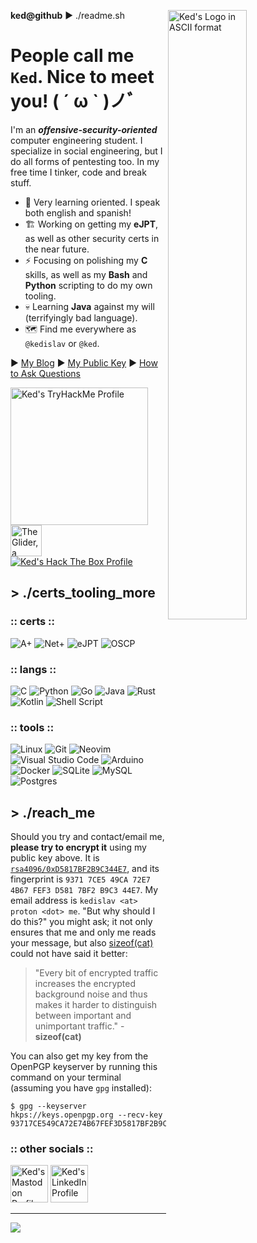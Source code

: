 **ked@github** ► ./readme.sh
<a href="#"><img align="right" width="50%" src="https://i.imgur.com/0N4gvc3.png" alt="Ked's Logo in ASCII format"/></a> 
# People call me `Ked`. Nice to meet you! ( ´ ω ` )ノﾞ
I'm an ***offensive-security-oriented*** computer engineering student. I specialize in social engineering, but I do all forms of pentesting too. In my free time I tinker, code and break stuff.
- 🌱 Very learning oriented. I speak both english and spanish!
- 🏗️ Working on getting my **eJPT**, as well as other security certs in the near future.
- ⚡ Focusing on polishing my **C** skills, as well as my **Bash** and **Python** scripting to do my own tooling.
- 💀 Learning **Java** against my will (terrifyingly bad language).
- 🗺️ Find me everywhere as `@kedislav` or `@ked`.

► [My Blog](https://ked.bearblog.dev) ► [My Public Key](https://keys.openpgp.org/vks/v1/by-fingerprint/93717CE549CA72E74B67FEF3D5817BF2B9C344E7) ► [How to Ask Questions](https://dontasktoask.com)

<a href="https://tryhackme.com/p/Kedislav"><img width="220px" src="https://tryhackme-badges.s3.amazonaws.com/Kedislav.png" alt="Ked's TryHackMe Profile"/></a>
<a href="http://www.catb.org/hacker-emblem/"><img width="50px" src="http://www.catb.org/hacker-emblem/glider.png" alt="The Glider, a known hacker emblem."/></a>
<a href="https://app.hackthebox.com/profile/622580"><img src="http://www.hackthebox.eu/badge/image/622580" alt="Ked's Hack The Box Profile"/></a>

## > ./certs_tooling_more

### :: certs ::
![A+](https://img.shields.io/badge/A%2B-Certified-FFFFFF?style=for-the-badge&logo=comptia&logoColor=FFFFFF&labelColor=C8202F&color=FFFFFF)
![Net+](https://img.shields.io/badge/Net%2B-In%20Progress-FFFFFF?style=for-the-badge&logo=comptia&logoColor=FFFFFF&labelColor=C8202F&color=CCCCCC)
![eJPT](https://img.shields.io/badge/eJPT-In%20Progress-FFFFFF?style=for-the-badge&logo=ine&logoColor=FFFFFF&labelColor=9720AB&color=CCCCCC)
![OSCP](https://img.shields.io/badge/OSCP-Future-FFFFFF?style=for-the-badge&logo=kalilinux&logoColor=FFFFFF&labelColor=557C94&color=7f7f7f)

### :: langs ::
![C](https://img.shields.io/badge/c-%2300599C.svg?style=for-the-badge&logo=c&logoColor=white)
![Python](https://img.shields.io/badge/python-3670A0?style=for-the-badge&logo=python&logoColor=ffdd54)
![Go](https://img.shields.io/badge/go-%2300ADD8.svg?style=for-the-badge&logo=go&logoColor=white)
![Java](https://img.shields.io/badge/java-%23ED8B00.svg?style=for-the-badge&logo=openjdk&logoColor=white)
![Rust](https://img.shields.io/badge/rust-%23000000.svg?style=for-the-badge&logo=rust&logoColor=white)
![Kotlin](https://img.shields.io/badge/kotlin-%237F52FF.svg?style=for-the-badge&logo=kotlin&logoColor=white)
![Shell Script](https://img.shields.io/badge/shell_script-%23121011.svg?style=for-the-badge&logo=gnu-bash&logoColor=white)

### :: tools ::
![Linux](https://img.shields.io/badge/Linux-FCC624?style=for-the-badge&logo=linux&logoColor=black)
![Git](https://img.shields.io/badge/Git-%23F05033.svg?style=for-the-badge&logo=git&logoColor=white&labelColor=%23F05033)
![Neovim](https://img.shields.io/badge/NeoVim-%2357A143.svg?&style=for-the-badge&logo=neovim&logoColor=white)
![Visual Studio Code](https://img.shields.io/badge/Visual%20Studio%20Code-0078d7.svg?style=for-the-badge&logo=visual-studio-code&logoColor=white)
![Arduino](https://img.shields.io/badge/-Arduino-00979D?style=for-the-badge&logo=Arduino&logoColor=white)
![Docker](https://img.shields.io/badge/docker-%230db7ed.svg?style=for-the-badge&logo=docker&logoColor=white)
![SQLite](https://img.shields.io/badge/sqlite-%2307405e.svg?style=for-the-badge&logo=sqlite&logoColor=white)
![MySQL](https://img.shields.io/badge/mysql-%2300f.svg?style=for-the-badge&logo=mysql&logoColor=white)
![Postgres](https://img.shields.io/badge/postgres-%23316192.svg?style=for-the-badge&logo=postgresql&logoColor=white)

## > ./reach_me
Should you try and contact/email me, **please try to encrypt it** using my public key above. It is [`rsa4096/0xD5817BF2B9C344E7`](https://keys.openpgp.org/vks/v1/by-fingerprint/93717CE549CA72E74B67FEF3D5817BF2B9C344E7), and its fingerprint is `9371 7CE5 49CA 72E7 4B67 FEF3 D581 7BF2 B9C3 44E7`. My email address is `kedislav <at> proton <dot> me`. "But why should I do this?" you might ask; it not only ensures that me and only me reads your message, but also [sizeof(cat)](https://sizeof.cat) could not have said it better:
> "Every bit of encrypted traffic increases the encrypted background noise and thus makes it harder to distinguish between important and unimportant traffic." - **sizeof(cat)**

You can also get my key from the OpenPGP keyserver by running this command on your terminal (assuming you have `gpg` installed):
```shell
$ gpg --keyserver hkps://keys.openpgp.org --recv-key 93717CE549CA72E74B67FEF3D5817BF2B9C344E7
```

### :: other socials ::
<a href="https://freeradical.zone/web/@kedislav"><img width="60px" src="https://cdn4.iconfinder.com/data/icons/logos-and-brands/512/207_Mastodon_logo_logos-256.png" alt="Ked's Mastodon Profile"/></a>
<a href="https://www.linkedin.com/in/kedislav/"><img width="60px" src="https://cdn4.iconfinder.com/data/icons/logos-and-brands/512/201_Linkedin_logo_logos-256.png" alt="Ked's LinkedIn Profile"/></a>

---

<a href="https://visitcount.itsvg.in"><img align="center" src="https://visitcount.itsvg.in/api?id=kedislav&label=Profile%20Views&color=11&icon=5&pretty=true" /></a>
